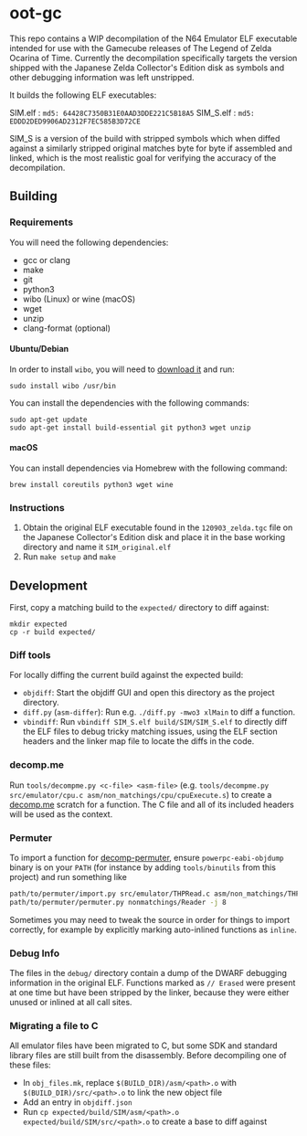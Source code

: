 # oot-gc

This repo contains a WIP decompilation of the N64 Emulator ELF executable intended for use with the Gamecube releases of The Legend of Zelda Ocarina of Time. Currently the decompilation specifically targets the version shipped with the Japanese Zelda Collector's Edition disk as symbols and other debugging information was left unstripped.

It builds the following ELF executables:

SIM.elf   : `md5: 64428C7350B31E0AAD3DDE221C5B18A5`
SIM_S.elf : `md5: EDDD2DED9906AD2312F7EC585B3D72CE`

SIM_S is a version of the build with stripped symbols which when diffed against a similarly stripped original matches byte for byte if assembled and linked, which is the most realistic goal for verifying the accuracy of the decompilation.

## Building

### Requirements

You will need the following dependencies:
* gcc or clang
* make
* git
* python3
* wibo (Linux) or wine (macOS)
* wget
* unzip
* clang-format (optional)

#### Ubuntu/Debian

In order to install `wibo`, you will need to [download it](https://github.com/decompals/wibo/releases) and run:

```
sudo install wibo /usr/bin
```

You can install the dependencies with the following commands:

```
sudo apt-get update
sudo apt-get install build-essential git python3 wget unzip
```

#### macOS

You can install dependencies via Homebrew with the following command:

```
brew install coreutils python3 wget wine
```

### Instructions

1. Obtain the original ELF executable found in the `120903_zelda.tgc` file on the Japanese Collector's Edition disk and place it in the base working directory and name it `SIM_original.elf`
2. Run `make setup` and `make`

## Development

First, copy a matching build to the `expected/` directory to diff against:

```
mkdir expected
cp -r build expected/
```

### Diff tools

For locally diffing the current build against the expected build:

* `objdiff`: Start the objdiff GUI and open this directory as the project directory.
* `diff.py` (`asm-differ`): Run e.g. `./diff.py -mwo3 xlMain` to diff a function.
* `vbindiff`: Run `vbindiff SIM_S.elf build/SIM/SIM_S.elf` to directly diff the
  ELF files to debug tricky matching issues, using the ELF section headers and
  the linker map file to locate the diffs in the code.

### decomp.me

Run `tools/decompme.py <c-file> <asm-file>` (e.g. `tools/decompme.py src/emulator/cpu.c asm/non_matchings/cpu/cpuExecute.s`) to create a
[decomp.me](https://decomp.me/) scratch for a function. The C file and all of its included headers will be used as the context.

### Permuter

To import a function for [decomp-permuter](https://github.com/simonlindholm/decomp-permuter), ensure `powerpc-eabi-objdump` binary
is on your `PATH` (for instance by adding `tools/binutils` from this project) and run something like

```sh
path/to/permuter/import.py src/emulator/THPRead.c asm/non_matchings/THPRead/Reader.s
path/to/permuter/permuter.py nonmatchings/Reader -j 8
```

Sometimes you may need to tweak the source in order for things to import
correctly, for example by explicitly marking auto-inlined functions as `inline`.

### Debug Info

The files in the `debug/` directory contain a dump of the DWARF debugging information in the original ELF. Functions marked as `// Erased`
were present at one time but have been stripped by the linker, because they were either unused or inlined at all call sites.

### Migrating a file to C

All emulator files have been migrated to C, but some SDK and standard library files are still built from the disassembly. Before decompiling
one of these files:

* In `obj_files.mk`, replace `$(BUILD_DIR)/asm/<path>.o` with `$(BUILD_DIR)/src/<path>.o` to link the new object file
* Add an entry in `objdiff.json`
* Run `cp expected/build/SIM/asm/<path>.o expected/build/SIM/src/<path>.o` to create a base to diff against
